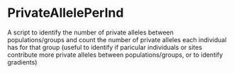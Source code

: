 # PrivateAllelePerInd
A script to identify the number of private alleles between populations/groups and count the number of private alleles each individual has for that group (useful to identify if paricular individuals or sites contribute more private alleles between populations/groups, or to identify gradients)
